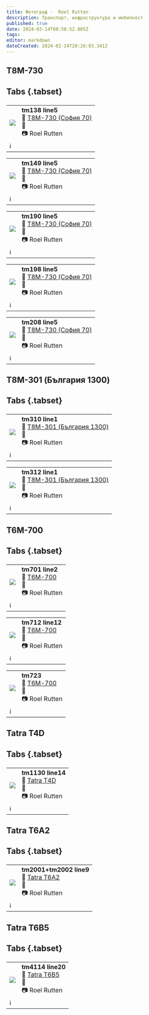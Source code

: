 ```yaml
---
title: Фотограф -  Roel Rutten
description: Транспорт, инфраструктура и мобилност
published: true
date: 2024-03-14T08:58:52.805Z
tags: 
editor: markdown
dateCreated: 2024-02-24T20:26:03.341Z
---
```


## T8M-730
## Tabs {.tabset}
### 

 <!--следващ пост--> 
<div class="table-responsive"><table style="width:100%"><tr>
<td><img src="http://46.10.181.183:1518/trinmo/gallery/roel-rutten/tm138%20line5%201996.08.jpg"></td>
<td><b>tm138 line5</b><br> 🚋 <a href="/bg/public-transport/fleet-list/1970-T8M-730">Т8М-730 (София 70)</a><br>📌<br> 📷 Roel Rutten</td></tr>
  <td colspan=2 >ℹ️ </td></table></div>
  
 <!--следващ пост--> 
<div class="table-responsive"><table style="width:100%"><tr>
<td><img src="http://46.10.181.183:1518/trinmo/gallery/roel-rutten/tm149%20line5%201996.08.jpg"></td>
<td><b>tm149 line5</b><br> 🚋 <a href="/bg/public-transport/fleet-list/1970-T8M-730">Т8М-730 (София 70)</a><br>📌<br> 📷 Roel Rutten</td></tr>
  <td colspan=2 >ℹ️ </td></table></div>
  
<!--следващ пост--> 
<div class="table-responsive"><table style="width:100%"><tr>
<td><img src="http://46.10.181.183:1518/trinmo/gallery/roel-rutten/tm190%20line8%201996.08.jpg"></td>
<td><b>tm190 line5</b><br> 🚋 <a href="/bg/public-transport/fleet-list/1970-T8M-730">Т8М-730 (София 70)</a><br>📌<br> 📷 Roel Rutten</td></tr>
  <td colspan=2 >ℹ️ </td></table></div>
  
<!--следващ пост--> 
<div class="table-responsive"><table style="width:100%"><tr>
<td><img src="http://46.10.181.183:1518/trinmo/gallery/roel-rutten/tm198%20line5%201996.08.jpg"></td>
<td><b>tm198 line5</b><br> 🚋 <a href="/bg/public-transport/fleet-list/1970-T8M-730">Т8М-730 (София 70)</a><br>📌<br> 📷 Roel Rutten</td></tr>
  <td colspan=2 >ℹ️ </td></table></div>  
  
<!--следващ пост--> 
<div class="table-responsive"><table style="width:100%"><tr>
<td><img src="http://46.10.181.183:1518/trinmo/gallery/roel-rutten/tm208%20line8%20Roel%20Rutten%201996.08.jpg"></td>
<td><b>tm208 line5</b><br> 🚋 <a href="/bg/public-transport/fleet-list/1970-T8M-730">Т8М-730 (София 70)</a><br>📌<br> 📷 Roel Rutten</td></tr>
  <td colspan=2 >ℹ️ </td></table></div>    
  
## T8M-301 (България 1300)
## Tabs {.tabset}
### 

 <!--следващ пост--> 
<div class="table-responsive"><table style="width:100%"><tr>
<td><img src="http://46.10.181.183:1518/trinmo/gallery/roel-rutten/tm310%20line1%201996.08.jpg"></td>
<td><b>tm310 line1</b><br> 🚋 <a href="/bg/public-transport/fleet-list/1979-T8M-301">T8M-301 (България 1300)</a><br>📌<br> 📷 Roel Rutten</td></tr>
  <td colspan=2 >ℹ️ </td></table></div> 


 <!--следващ пост--> 
<div class="table-responsive"><table style="width:100%"><tr>
<td><img src="http://46.10.181.183:1518/trinmo/gallery/roel-rutten/tm312%20moto%20phoe%201998.10.02.jpg"></td>
<td><b>tm312 line1</b><br> 🚋 <a href="/bg/public-transport/fleet-list/1979-T8M-301">T8M-301 (България 1300)</a><br>📌<br> 📷 Roel Rutten</td></tr>
  <td colspan=2 >ℹ️ </td></table></div> 
  
## T6M-700
## Tabs {.tabset}
### 

 <!--следващ пост--> 
<div class="table-responsive"><table style="width:100%"><tr>
<td><img src="http://46.10.181.183:1518/trinmo/gallery/roel-rutten/tm701%20line2%201998.09.27%20orig.jpg"></td>
<td><b>tm701 line2</b><br> 🚋 <a href="/bg/public-transport/gallery/1985-T6M-700">T6M-700</a><br>📌<br> 📷 Roel Rutten</td></tr>
  <td colspan=2 >ℹ️ </td></table></div> 

 <!--следващ пост--> 
<div class="table-responsive"><table style="width:100%"><tr>
<td><img src="http://46.10.181.183:1518/trinmo/gallery/roel-rutten/tm712%20line12%201996.08.jpg"></td>
<td><b>tm712 line12</b><br> 🚋 <a href="/bg/public-transport/gallery/1985-T6M-700">T6M-700</a><br>📌<br> 📷 Roel Rutten</td></tr>
  <td colspan=2 >ℹ️ </td></table></div>   

 <!--следващ пост--> 
<div class="table-responsive"><table style="width:100%"><tr>
<td><img src="http://46.10.181.183:1518/trinmo/gallery/roel-rutten/tm723%201998.10.02.jpg"></td>
<td><b>tm723</b><br> 🚋 <a href="/bg/public-transport/gallery/1985-T6M-700">T6M-700</a><br>📌<br> 📷 Roel Rutten</td></tr>
  <td colspan=2 >ℹ️ </td></table></div>   


## Tatra T4D
## Tabs {.tabset}
### 

 <!--следващ пост--> 
<div class="table-responsive"><table style="width:100%"><tr>
<td><img src="http://46.10.181.183:1518/trinmo/gallery/roel-rutten/tm1130%20line14%20Roel%20Rutten%202002.09.jpg"></td>
<td><b>tm1130 line14</b><br> 🚋 <a href="/bg/public-transport/fleet-list/1969-CKD-Tatra-T4D">Tatra T4D</a><br>📌<br> 📷 Roel Rutten</td></tr>
  <td colspan=2 >ℹ️ </td></table></div> 

## Tatra T6A2
## Tabs {.tabset}
### 

 <!--следващ пост--> 
<div class="table-responsive"><table style="width:100%"><tr>
<td><img src="http://46.10.181.183:1518/trinmo/gallery/roel-rutten/tm2001%20tm2002%20line9%201996.08.jpg"></td>
<td><b>tm2001+tm2002 line9</b><br> 🚋 <a href="/bg/public-transport/fleet-list/1990-CKD-Tatra-T6A2">Tatra T6A2</a><br>📌<br> 📷 Roel Rutten</td></tr>
  <td colspan=2 >ℹ️ </td></table></div>   

## Tatra T6B5
## Tabs {.tabset}
### 

 <!--следващ пост--> 
<div class="table-responsive"><table style="width:100%"><tr>
<td><img src="http://46.10.181.183:1518/trinmo/gallery/roel-rutten/tm4114%20line20%202002.09.jpg"></td>
<td><b>tm4114 line20</b><br> 🚋 <a href="/bg/public-transport/fleet-list/1988-CKD-Tatra-T6B5">Tatra T6B5</a><br>📌<br> 📷 Roel Rutten</td></tr>
  <td colspan=2 >ℹ️ </td></table></div>    
  
